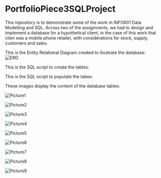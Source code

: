 # PortfolioPiece3SQLProject

This repository is to demonstrate some of the work in INFO601 Data Modelling and SQL.
Across two of the assigmnents, we had to design and implement a database for a hypothetical client, in the case of this work
that clien was a mobile phone retailer, with considerations for stock, supply, customers and sales.

This is the Entity Relational Diagram created to illustrate the database:
![ERD](https://github.com/c99999991/PortfolioPiece3SQLProject/assets/142708292/e83da87f-6d28-48d8-8684-7850720e211c)

This is the SQL script to create the tables:


This is the SQL script to populate the tabes:


These images display the content of the database tables:

![Picture1](https://github.com/c99999991/PortfolioPiece3SQLProject/assets/142708292/8d412333-0577-48e9-8be5-2b2977d3e1ce)

![Picture2](https://github.com/c99999991/PortfolioPiece3SQLProject/assets/142708292/a8fe3770-e623-45c8-ab73-7bbcfe2d16d2)

![Picture3](https://github.com/c99999991/PortfolioPiece3SQLProject/assets/142708292/6d1d74e2-d627-4400-a163-7724d6613cec)

![Picture4](https://github.com/c99999991/PortfolioPiece3SQLProject/assets/142708292/4b2a9889-2079-49b7-926b-5f32fd3ffcbf)

![Picture5](https://github.com/c99999991/PortfolioPiece3SQLProject/assets/142708292/709021ee-98b7-4892-a190-0a58efdec363)

![Picture6](https://github.com/c99999991/PortfolioPiece3SQLProject/assets/142708292/21edfcca-316b-4723-9626-3792563a287b)

![Picture7](https://github.com/c99999991/PortfolioPiece3SQLProject/assets/142708292/1dd89e5a-a8a8-4d7c-8b9d-24d18f39c019)

![Picture8](https://github.com/c99999991/PortfolioPiece3SQLProject/assets/142708292/9f5d303b-55c4-431d-925c-5b5fae7d7196)

![Picture9](https://github.com/c99999991/PortfolioPiece3SQLProject/assets/142708292/72cb2d6c-bcbf-4e6f-83df-3f9ffcb641be)
